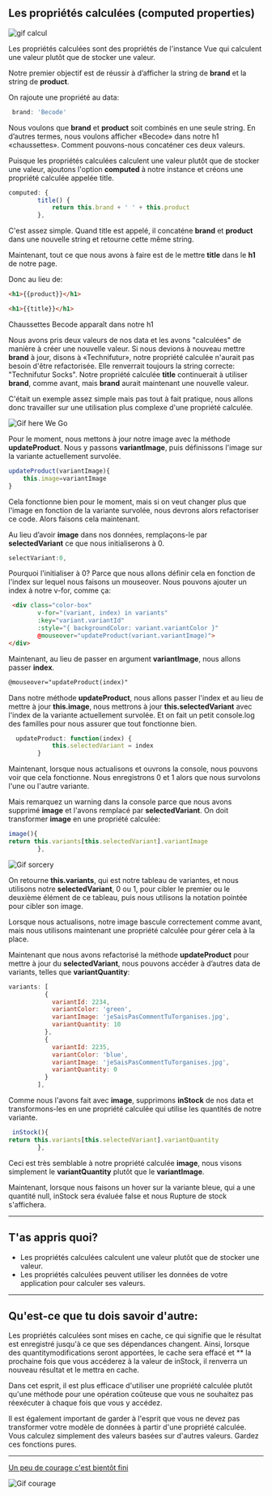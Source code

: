 ## Les propriétés calculées (computed properties)

![gif calcul](https://media.giphy.com/media/Cpc4YnZeb11ug/giphy.gif)


Les propriétés calculées sont des propriétés  de l'instance Vue qui calculent une valeur plutôt que de stocker une valeur.

Notre premier objectif est de réussir à d’afficher la string de  __brand__ et la string de __product__.

On rajoute une propriété au data:

``` js
 brand: 'Becode'
 ```

 Nous voulons que __brand__ et __product__ soit combinés en une seule string. En d’autres termes, nous voulons afficher «Becode» dans notre  h1 «chaussettes». Comment pouvons-nous concaténer ces deux valeurs.

Puisque les propriétés calculées calculent une valeur plutôt que de stocker une valeur, ajoutons l'option __computed__  à notre instance et créons une propriété calculée appelée title.

```js
computed: {
        title() {
            return this.brand + ' ' + this.product  
        },
```
C'est assez simple. Quand title est appelé, il concaténe __brand__ et __product__ dans une nouvelle string et retourne cette même string.

Maintenant, tout ce que nous avons à faire est de le mettre __title__ dans le __h1__ de notre page.

Donc au lieu de:

``` html
<h1>{{product}}</h1>
```

``` html
<h1>{{title}}</h1>
```

Chaussettes Becode apparaît dans notre h1

Nous avons pris deux valeurs de nos data et les avons "calculées" de manière à créer une nouvelle valeur. Si nous devions à nouveau mettre __brand__ à jour, disons à «Technifutur», notre propriété calculée n'aurait pas besoin d'être refactorisée. Elle renverrait toujours la string correcte: "Technifutur Socks". Notre propriété calculée __title__ continuerait à utiliser __brand__, comme avant, mais __brand__ aurait maintenant une nouvelle valeur.

C'était un exemple assez simple mais pas tout à fait pratique, nous allons donc travailler sur une utilisation plus complexe d'une propriété calculée.

![Gif here We Go](https://media.giphy.com/media/2GjgvS5vA6y08/giphy.gif)

Pour le moment, nous mettons à jour notre image avec la méthode __updateProduct__. Nous y passons __variantImage__, puis définissons l'image sur la variante actuellement survolée.

``` js
updateProduct(variantImage){
    this.image=variantImage
}
```

Cela fonctionne bien pour le moment, mais si on veut changer plus que l'image en fonction de la variante survolée, nous devrons alors refactoriser ce code. Alors faisons cela maintenant.

Au lieu d’avoir __image__ dans nos données, remplaçons-le par __selectedVariant__ ce que nous initialiserons à 0.

```js
selectVariant:0,

```
Pourquoi l'initialiser à 0? Parce que nous allons définir cela en fonction de l'index sur lequel  nous faisons un mouseover. Nous pouvons ajouter un index à notre v-for, comme ça:

``` html
 <div class="color-box"
        v-for="(variant, index) in variants" 
        :key="variant.variantId"
        :style="{ backgroundColor: variant.variantColor }"
        @mouseover="updateProduct(variant.variantImage)">
</div> 
```
Maintenant, au lieu de passer en argument __variantImage__, nous allons passer __index__.
```html
@mouseover="updateProduct(index)"
```
Dans notre méthode __updateProduct__, nous allons passer l'index et au lieu de mettre à jour __this.image__, nous mettrons à jour __this.selectedVariant__ avec l'index de la variante actuellement survolée. Et on fait un petit console.log des familles pour nous assurer que tout fonctionne bien.

``` js
  updateProduct: function(index) {  
            this.selectedVariant = index
        }
```

Maintenant, lorsque nous actualisons et ouvrons la console, nous pouvons voir que cela fonctionne. Nous enregistrons 0 et 1 alors que nous survolons l'une ou l'autre variante.

Mais remarquez un warning dans la console parce que nous avons supprimé __image__ et l'avons remplacé par __selectedVariant__. On doit transformer __image__ en une propriété calculée:

``` js
image(){
return this.variants[this.selectedVariant].variantImage
        },
```
![Gif sorcery](https://media.giphy.com/media/a2euXnuLIgVQA/giphy.gif)

On retourne __this.variants__, qui est notre tableau de variantes, et nous utilisons notre __selectedVariant__, 0 ou 1, pour cibler le premier ou le deuxième élément de ce tableau, puis nous utilisons la notation pointée pour cibler son image.

Lorsque nous actualisons, notre image bascule correctement comme avant, mais nous utilisons maintenant une propriété calculée pour gérer cela à la place.

Maintenant que nous avons refactorisé la méthode __updateProduct__ pour mettre à jour du __selectedVariant__, nous pouvons accéder à d’autres data de variants, telles que __variantQuantity__:

``` js
variants: [
          {
            variantId: 2234,
            variantColor: 'green',
            variantImage: 'jeSaisPasCommentTuTorganises.jpg',
            variantQuantity: 10     
          },
          {
            variantId: 2235,
            variantColor: 'blue',
            variantImage: 'jeSaisPasCommentTuTorganises.jpg',
            variantQuantity: 0     
          }
        ],
```
Comme nous l'avons fait avec __image__, supprimons __inStock__ de nos data et transformons-les en une propriété calculée qui utilise les quantités de notre variante.
```js
 inStock(){
return this.variants[this.selectedVariant].variantQuantity
        },
```
Ceci est très semblable à notre propriété calculée __image__, nous visons simplement le __variantQuantity__ plutôt que le __variantImage__.

Maintenant, lorsque nous faisons un hover sur la variante bleue, qui a une quantité null, inStock sera évaluée  false et nous Rupture de stock s'affichera.
___

## T'as appris quoi?
* Les propriétés calculées calculent une valeur plutôt que de stocker une valeur.
* Les propriétés calculées peuvent utiliser les données de votre application pour calculer ses valeurs.
___

## Qu'est-ce que tu dois savoir d'autre:

Les propriétés calculées sont mises en cache, ce qui signifie que le résultat est enregistré jusqu'à ce que ses dépendances changent. Ainsi, lorsque des quantitymodifications seront apportées, le cache sera effacé et ** la prochaine fois que vous accéderez à la valeur de inStock, il renverra un nouveau résultat et le mettra en cache.

Dans cet esprit, il est plus efficace d'utiliser une propriété calculée plutôt qu'une méthode pour une opération coûteuse que vous ne souhaitez pas réexécuter à chaque fois que vous y accédez.

Il est également important de garder à l'esprit que vous ne devez pas transformer votre modèle de données à partir d'une propriété calculée. Vous calculez simplement des valeurs basées sur d'autres valeurs. Gardez ces fonctions pures.
___
[Un peu de courage c'est bientôt fini](component.md)

![Gif courage](https://media.giphy.com/media/b346HapBsg7oQ/giphy.gif)

